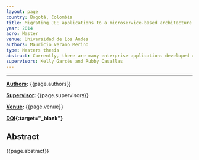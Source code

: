 ```yaml
---
layout: page
country: Bogotá, Colombia
title: Migrating JEE applications to a microservice-based architecture deployed in the cloud.
year: 2014
acro: Master
venue: Universidad de Los Andes
authors: Mauricio Verano Merino
type: Masters thesis
abstract: Currently, there are many enterprise applications developed using the Java Enterprise Edition API’s and specifications with a monolithic architecture. This API’s and specifications was not designed to support today’s application requirements. The way most enterprises have adapted their JEE applications for today’s requirements is improving their machines configurations. The previous fact have a big impact in terms of costs. On the other hand, appears cloud computing paradigm. This paradigm is being adopted by many companies in order to support high scalability requirements. This technology is often used to deploy monolith applications in a cloud provider. This solution makes expenses increase compared to an application that was designed and developed to satisfy high scalability requirements and be deployed in the cloud. The prior facts motivates this dissertation. We have designed and implemented a process to make easier the JEE modernization into a micro-service based architecture deployed in the cloud. This process was made in order to take a monolith application and turn into a distributed application, in which every small part could be scaled independently to the other parts. These facts are translated in terms of optimizing computational resources and money. In order to observe the consequences of splitting a monolith application into small pieces of code, it was executed some load test to both applications (monolith and micro-service) using the same tests scenarios. This load tests were designed in order to compare the results obtained by each application. In addition, all the test scenarios were run three times. Finally the results are based on three metrics average response time (milliseconds), percentage error (percentage) and throughput (number of request/second)
supervisors: Kelly Garcés and Rubby Casallas
---
```


---

**[Authors](#):** {{page.authors}}

**[Supervisor](#):** {{page.supervisors}}

**[Venue](#):** {{page.venue}}

**[DOI]({{page.doi}}){:target="_blank"}** 

## Abstract

{{page.abstract}}